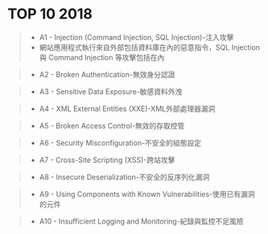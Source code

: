   # TOP 10 2018
  
   >* A1 - Injection (Command Injection, SQL Injection)-注入攻擊
   >* 網站應用程式執行來自外部包括資料庫在內的惡意指令，SQL Injection 與 Command Injection 等攻擊包括在內
    
   >* A2 - Broken Authentication-無效身分認證
    
   >* A3 - Sensitive Data Exposure-敏感資料外洩
    
   >* A4 - XML External Entities (XXE)-XML外部處理器漏洞
    
   >* A5 - Broken Access Control-無效的存取控管
   
   >* A6 - Security Misconfiguration-不安全的組態設定
   
   >* A7 - Cross-Site Scripting (XSS)-跨站攻擊
  
   >* A8 - Insecure Deserialization-不安全的反序列化漏洞
  
   >* A9 - Using Components with Known Vulnerabilities-使用已有漏洞的元件
    
   >* A10 - Insufficient Logging and Monitoring-紀錄與監控不足風險
